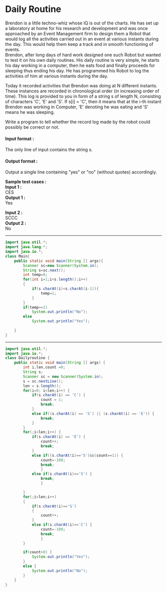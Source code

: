 # Daily Routine
Brendon is a little techno-whiz whose IQ is out of the charts. He has set up a laboratory at home for his research and development and was once approached by an Event Management firm to design them a Robot that would log all the activities carried out in an event at various instants during the day. This would help them keep a track and in smooth functioning of events.
<br>
Brendon, after long days of hard work designed one such Robot but wanted to test it on his own daily routines. His daily routine is very simple, he starts his day working in a computer, then he eats food and finally proceeds for sleeping thus ending his day. He has programmed his Robot to log the activities of him at various instants during the day.

Today it recorded activities that Brendon was doing at N different instants. These instances are recorded in chronological order (in increasing order of time). This log is provided to you in form of a string s of length N, consisting of characters 'C', 'E' and 'S'. If s[i] = 'C', then it means that at the i-th instant Brendon was working in Computer, 'E' denoting he was eating and 'S' means he was sleeping.

Write a program to tell whether the record log made by the robot could possibly be correct or not. 

#### Input format :
The only line of input contains the string s.
#### Output format :
Output a single line containing "yes" or "no" (without quotes) accordingly.

**Sample test cases : <br>
Input 1 :** <br>
CES<br>
**Output 1 :** <br>
Yes

**Input 2 :** <br>
SCCC <br>
**Output 2 :** <br>
No

--------------------------------------------------------------------------------------------------------------------------------------------------------------------------

```java
import java.util.*;
import java.lang.*;
import java.io.*;
class Main{
    public static void main(String [] args){
        Scanner sc=new Scanner(System.in);
        String s=sc.next();
        int temp=0;
        for(int i=1;i<s.length();i++)
        {
            if(s.charAt(i)<s.charAt(i-1)){
                temp=1;
            }
        }
        if(temp==1)
            System.out.println("No");
        else 
            System.out.println("Yes");
        
    }
}
```

--------------------------------------------------------------------------------------------------------------------------------------------------------------------------

```java
import java.util.*;
import java.io.*;
class Dailyroutine {
	public static void main(String [] args) {
		int i,len,count =0;
		String s;
		Scanner sc = new Scanner(System.in);
		s = sc.nextLine();
		len = s.length();
		for(i=0; i<len;i++) {
			if(s.charAt(i) == 'C') {
				count = 1;
				break;
			}
			else if((s.charAt(i) == 'S') || (s.charAt(i) == 'E')) {
				break;
			}
		}
		for(;i<len;i++) {
			if(s.charAt(i) == 'E') {
				count++;
				break;
			}
			else if((s.charAt(i)=='S')&&(count==1)) {
				count=-100;
				break;
				}
	        else if(s.charAt(i)=='S') { 
	        	break;
	        	}

		}
		for(;i<len;i++)
	    {
	        if(s.charAt(i)=='S')
	        {
	            count++;
	        }
	        else if(s.charAt(i)=='C') {
	        	count=-100;
	        	break;
	        	}
	    }

		if(count>0) {
			System.out.println("Yes");
		}
		else {
			System.out.println("No");
		}
	}
}
```
